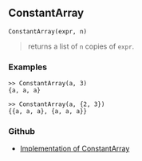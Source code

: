 ## ConstantArray

```
ConstantArray(expr, n)
```
> returns a list of `n` copies of `expr`.

### Examples

```
>> ConstantArray(a, 3)
{a, a, a}
 
>> ConstantArray(a, {2, 3})
{{a, a, a}, {a, a, a}}
```

### Github

* [Implementation of ConstantArray](https://github.com/axkr/symja_android_library/blob/master/symja_android_library/matheclipse-core/src/main/java/org/matheclipse/core/builtin/ListFunctions.java#L1658) 
